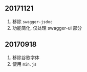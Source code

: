 ## 20171121

1. 移除 `swagger-jsdoc`
2. 功能简化, 仅处理 swagger-ui 部分

## 20170918

1. 移除谷歌字体
2. 使用 `min.js`
